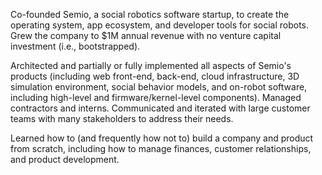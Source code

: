 Co-founded Semio, a social robotics software startup, to create the operating system, app ecosystem, and developer tools for social robots. Grew the company to $1M annual revenue with no venture capital investment (i.e., bootstrapped).

Architected and partially or fully implemented all aspects of Semio's products (including web front-end, back-end, cloud infrastructure, 3D simulation environment, social behavior models, and on-robot software, including high-level and firmware/kernel-level components). Managed contractors and interns. Communicated and iterated with large customer teams with many stakeholders to address their needs.

Learned how to (and frequently how not to) build a company and product from scratch, including how to manage finances, customer relationships, and product development. 

